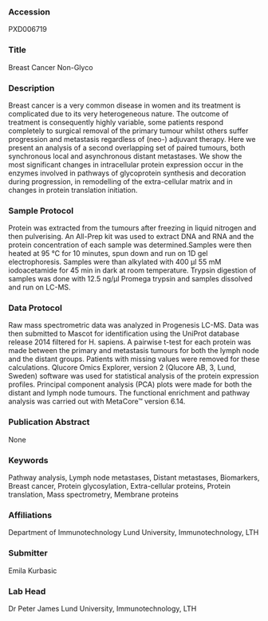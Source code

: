 ### Accession
PXD006719

### Title
Breast Cancer Non-Glyco

### Description
Breast cancer is a very common disease in women and its treatment is complicated due to its very heterogeneous nature.  The outcome of treatment is consequently highly variable, some patients respond completely to surgical removal of the primary tumour whilst others suffer progression and metastasis regardless of (neo-) adjuvant therapy. Here we present an analysis of a second overlapping set of paired tumours, both synchronous local and asynchronous distant metastases. We show the most significant changes in intracellular protein expression occur in the enzymes involved in pathways of glycoprotein synthesis and decoration during progression, in remodelling of the extra-cellular matrix and in changes in protein translation initiation.

### Sample Protocol
Protein was extracted from the tumours after freezing in liquid nitrogen and then pulverising. An All-Prep kit was used to extract DNA and RNA and the protein concentration of each sample was determined.Samples were then heated at 95 °C for 10 minutes, spun down and run on 1D gel electrophoresis. Samples were than alkylated with 400 µl 55 mM iodoacetamide for 45 min in dark at room temperature. Trypsin digestion of samples was done with 12.5 ng/µl Promega trypsin and samples dissolved and run on LC-MS.

### Data Protocol
Raw mass spectrometric data was analyzed in Progenesis LC-MS. Data was then submitted to Mascot for identification using the UniProt database release 2014 filtered for H. sapiens. A pairwise t-test for each protein was made between the primary and metastasis tumours for both the lymph node and the distant groups. Patients with missing values were removed for these calculations. Qlucore Omics Explorer, version 2 (Qlucore AB, 3, Lund, Sweden) software was used for statistical analysis of the protein expression profiles. Principal component analysis (PCA) plots were made for both the distant and lymph node tumours. The functional enrichment and pathway analysis was carried out with MetaCore™ version 6.14.

### Publication Abstract
None

### Keywords
Pathway analysis, Lymph node metastases, Distant metastases, Biomarkers, Breast cancer, Protein glycosylation, Extra-cellular proteins, Protein translation, Mass spectrometry, Membrane proteins

### Affiliations
Department of Immunotechnology
Lund University, Immunotechnology, LTH

### Submitter
Emila Kurbasic

### Lab Head
Dr Peter James
Lund University, Immunotechnology, LTH


